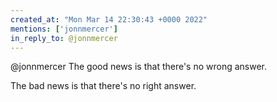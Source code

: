```yaml
---
created_at: "Mon Mar 14 22:30:43 +0000 2022"
mentions: ['jonnmercer']
in_reply_to: @jonnmercer
---
```


@jonnmercer The good news is that there's no wrong answer.

The bad news is that there's no right answer.
